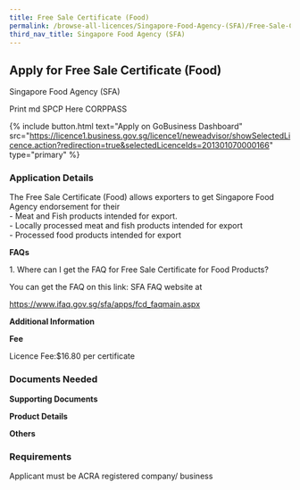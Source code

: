 ```yaml
---
title: Free Sale Certificate (Food)
permalink: /browse-all-licences/Singapore-Food-Agency-(SFA)/Free-Sale-Certificate-(Food)
third_nav_title: Singapore Food Agency (SFA)
---
```


## Apply for Free Sale Certificate (Food)

Singapore Food Agency (SFA)

Print md SPCP Here CORPPASS

{% include button.html text="Apply on GoBusiness Dashboard" src="https://licence1.business.gov.sg/licence1/neweadvisor/showSelectedLicence.action?redirection=true&selectedLicenceIds=201301070000166" type="primary" %}

### Application Details

<p>The Free Sale Certificate (Food) allows exporters to get Singapore Food Agency endorsement for their<br>- Meat and Fish products intended for export.<br>- Locally processed meat and fish products intended for export<br>- Processed food products intended for export</p>
<p><strong>FAQs</strong></p>
<p>1. Where can I get the FAQ for Free Sale Certificate for Food Products?</p>
<p>You can get the FAQ on this link: SFA FAQ website at</p>
<p><a href="https://www.ifaq.gov.sg/sfa/apps/fcd_faqmain.aspx">https://www.ifaq.gov.sg/sfa/apps/fcd_faqmain.aspx</a></p>

**Additional Information**

<p><strong>Fee</strong></p>
<p>Licence Fee:$16.80 per certificate</p>

### Documents Needed

<p><strong>Supporting Documents</strong></p>
<p><strong>Product Details</strong></p>
<p><strong>Others</strong></p>

### Requirements

Applicant must be ACRA registered company/ business

